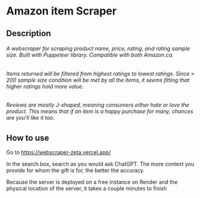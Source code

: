 # Amazon item Scraper


## Description
###### A webscraper for scraping product name, price, rating, and rating sample size. Built with Puppeteer library. Compatible with both Amazon.ca.

###### Items returned will be filtered from highest ratings to lowest ratings. Since > 200 sample size condition will be met by all the items, it seems fitting that higher ratings hold more value. 

###### Reviews are mostly J-shaped, meaning consumers either *hate* or *love* the product. This means that if an item is a happy purchase for many, chances are you'll like it too.


## How to use
Go to https://webscraper-zeta.vercel.app/

In the search box, search as you would ask ChatGPT. The more context you provide for whom the gift is for, the better the accuracy.

Because the server is deployed on a free instance on Render and the physical location of the server, it takes a couple minutes to finish
